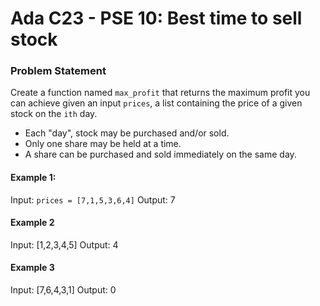 # Ada C23 - PSE 10: Best time to sell stock
### Problem Statement
Create a function named `max_profit` that returns the maximum profit you can achieve
given an input `prices`, a list containing the price of a given stock on the `ith` day.

- Each "day", stock may be purchased and/or sold.
- Only one share may be held at a time.
- A share can be purchased and sold immediately on the same day.



#### Example 1:
Input: `prices = [7,1,5,3,6,4]`
Output: 7

#### Example 2
Input: [1,2,3,4,5]
Output: 4

#### Example 3
Input: [7,6,4,3,1]
Output: 0

